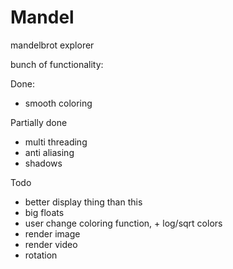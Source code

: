 # Mandel

mandelbrot explorer

bunch of functionality:

Done:
 - smooth coloring

Partially done
 - multi threading
 - anti aliasing
 - shadows

Todo
 - better display thing than this
 - big floats
 - user change coloring function, + log/sqrt colors
 - render image
 - render video
 - rotation